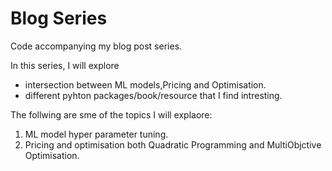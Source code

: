# Blog Series
Code accompanying my blog post series.

In this series, I will explore 
* intersection between ML models,Pricing and Optimisation.
* different pyhton packages/book/resource that I find intresting.


The follwing are sme of the topics I will explaore:
1) ML model hyper parameter tuning.
2) Pricing and optimisation both Quadratic Programming and MultiObjctive Optimisation.

